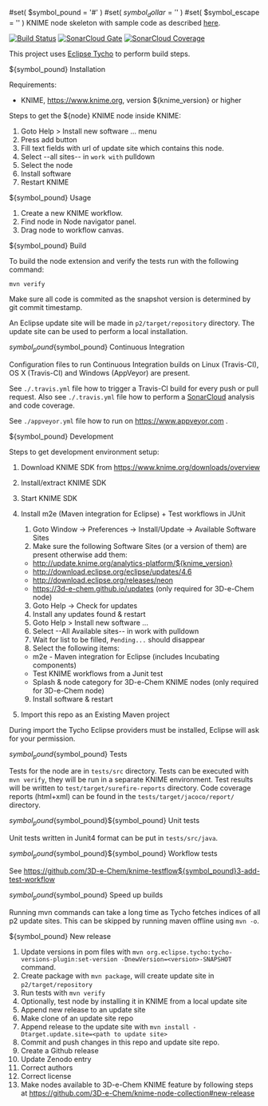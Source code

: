 #set( $symbol_pound = '#' )
#set( $symbol_dollar = '$' )
#set( $symbol_escape = '\' )
KNIME node skeleton with sample code as described [here](https://tech.knime.org/developer-guide).

[![Build Status](https://travis-ci.org/${github_organization}/${github_repository}.svg?branch=master)](https://travis-ci.org/${github_organization}/${github_repository})
[![SonarCloud Gate](https://sonarcloud.io/api/badges/gate?key=${groupId}:${artifactId})](https://sonarcloud.io/dashboard?id=${groupId}:${artifactId})
[![SonarCloud Coverage](https://sonarcloud.io/api/badges/measure?key=${groupId}:${artifactId}&metric=coverage)](https://sonarcloud.io/component_measures/domain/Coverage?id=${groupId}:${artifactId})

This project uses [Eclipse Tycho](https://www.eclipse.org/tycho/) to perform build steps.

${symbol_pound} Installation

Requirements:

* KNIME, https://www.knime.org, version ${knime_version} or higher

Steps to get the ${node} KNIME node inside KNIME:

1. Goto Help > Install new software ... menu
2. Press add button
3. Fill text fields with url of update site which contains this node.
4. Select --all sites-- in `work with` pulldown
5. Select the node
6. Install software
7. Restart KNIME

${symbol_pound} Usage

1. Create a new KNIME workflow.
2. Find node in Node navigator panel.
3. Drag node to workflow canvas.

${symbol_pound} Build

To build the node extension and verify the tests run with the following command:
```
mvn verify
```

Make sure all code is commited as the snapshot version is determined by git commit timestamp.

An Eclipse update site will be made in `p2/target/repository` directory.
The update site can be used to perform a local installation.

${symbol_pound}${symbol_pound} Continuous Integration

Configuration files to run Continuous Integration builds on Linux (Travis-CI), OS X (Travis-CI) and Windows (AppVeyor) are present.

See `./.travis.yml` file how to trigger a Travis-CI build for every push or pull request.
Also see `./.travis.yml` file how to perform a [SonarCloud](https://sonarcloud.io/) analysis and code coverage.

See `./appveyor.yml` file how to run on https://www.appveyor.com .

${symbol_pound} Development

Steps to get development environment setup:

1. Download KNIME SDK from https://www.knime.org/downloads/overview
2. Install/extract KNIME SDK
3. Start KNIME SDK
4. Install m2e (Maven integration for Eclipse) + Test workflows in JUnit

    1. Goto Window -> Preferences -> Install/Update -> Available Software Sites
    2. Make sure the following Software Sites (or a version of them) are present otherwise add them:

      * http://update.knime.org/analytics-platform/${knime_version}
      * http://download.eclipse.org/eclipse/updates/4.6
      * http://download.eclipse.org/releases/neon
      * https://3d-e-chem.github.io/updates (only required for 3D-e-Chem node)

    3. Goto Help -> Check for updates
    4. Install any updates found & restart
    5. Goto Help > Install new software ...
    6. Select --All Available sites-- in work with pulldown
    7. Wait for list to be filled, `Pending...` should disappear
    8. Select the following items:

      * m2e - Maven integration for Eclipse (includes Incubating components)
      * Test KNIME workflows from a Junit test
      * Splash & node category for 3D-e-Chem KNIME nodes (only required for 3D-e-Chem node)

    9. Install software & restart

5. Import this repo as an Existing Maven project

During import the Tycho Eclipse providers must be installed, Eclipse will ask for your permission.

${symbol_pound}${symbol_pound} Tests

Tests for the node are in `tests/src` directory.
Tests can be executed with `mvn verify`, they will be run in a separate KNIME environment.
Test results will be written to `test/target/surefire-reports` directory.
Code coverage reports (html+xml) can be found in the `tests/target/jacoco/report/` directory.

${symbol_pound}${symbol_pound}${symbol_pound} Unit tests

Unit tests written in Junit4 format can be put in `tests/src/java`.

${symbol_pound}${symbol_pound}${symbol_pound} Workflow tests

See https://github.com/3D-e-Chem/knime-testflow${symbol_pound}3-add-test-workflow

${symbol_pound}${symbol_pound} Speed up builds

Running mvn commands can take a long time as Tycho fetches indices of all p2 update sites.
This can be skipped by running maven offline using `mvn -o`.

${symbol_pound} New release

1. Update versions in pom files with `mvn org.eclipse.tycho:tycho-versions-plugin:set-version -DnewVersion=<version>-SNAPSHOT` command.
2. Create package with `mvn package`, will create update site in `p2/target/repository`
3. Run tests with `mvn verify`
4. Optionally, test node by installing it in KNIME from a local update site
5. Append new release to an update site
  1. Make clone of an update site repo
  2. Append release to the update site with `mvn install -Dtarget.update.site=<path to update site>`
6. Commit and push changes in this repo and update site repo.
7. Create a Github release
8. Update Zenodo entry
  1. Correct authors
  2. Correct license
9. Make nodes available to 3D-e-Chem KNIME feature by following steps at https://github.com/3D-e-Chem/knime-node-collection#new-release
